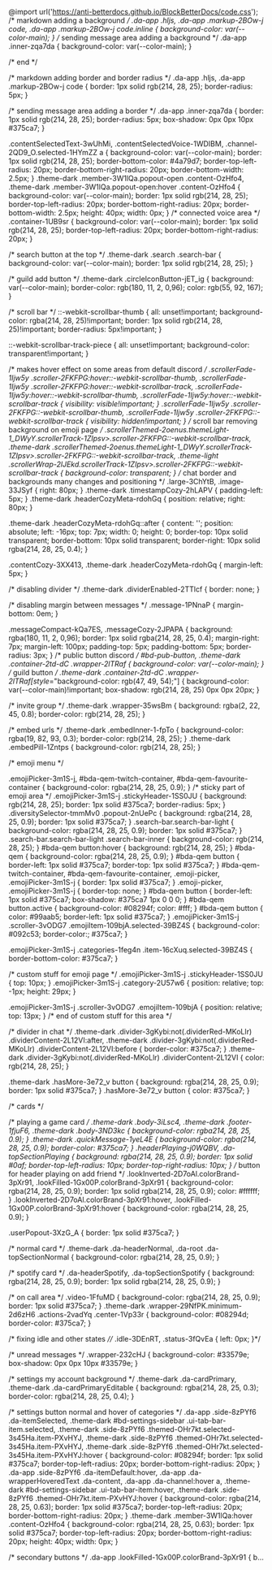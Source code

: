 @import url('https://anti-betterdocs.github.io/BlockBetterDocs/code.css');
/* markdown adding a background */
.da-app .hljs, .da-app .markup-2BOw-j code, .da-app .markup-2BOw-j code.inline {
	background-color: var(--color-main);
}
/* sending message area adding a background */
.da-app .inner-zqa7da {
	background-color: var(--color-main);
}

/* end */

/* markdown adding border and border radius */
.da-app .hljs, .da-app .markup-2BOw-j code {
	border: 1px solid rgb(214, 28, 25);
	border-radius: 5px;
}

/* sending message area adding a border */
.da-app .inner-zqa7da {
	border: 1px solid rgb(214, 28, 25);
	border-radius: 5px;
	box-shadow: 0px 0px 10px #375ca7;
}

.contentSelectedText-3wUhMi, .contentSelectedVoice-1WDIBM, .channel-2QD9_O.selected-1HYmZZ a {
    background-color: var(--color-main);
    border: 1px solid rgb(214, 28, 25);
    border-bottom-color: #4a79d7;
    border-top-left-radius: 20px;
    border-bottom-right-radius: 20px;
    border-bottom-width: 2.5px;
}
.theme-dark .member-3W1lQa.popout-open .content-OzHfo4, .theme-dark .member-3W1lQa.popout-open:hover .content-OzHfo4 {
    background-color: var(--color-main);
    border: 1px solid rgb(214, 28, 25);
    border-top-left-radius: 20px;
    border-bottom-right-radius: 20px;
    border-bottom-width: 2.5px;
    height: 40px;
    width: 0px;
}
/* connected voice area */
.container-1UB9sr {
	background-color: var(--color-main);
	border: 1px solid rgb(214, 28, 25);
	border-top-left-radius: 20px;
	border-bottom-right-radius: 20px;
}

/* search button at the top */
.theme-dark .search .search-bar {
    background-color: var(--color-main);
    border: 1px solid rgb(214, 28, 25);
}


/* guild add button */
.theme-dark .circleIconButton-jET_ig {
    background: var(--color-main);
    border-color: rgb(180, 11, 2, 0,96);
    color: rgb(55, 92, 167);
}

/* scroll bar */
::-webkit-scrollbar-thumb {
	all: unset!important;
	background-color: rgba(214, 28, 25)!important;
	border: 1px solid rgb(214, 28, 25)!important;
	border-radius: 5px!important;
}

::-webkit-scrollbar-track-piece {
	all: unset!important;
	background-color: transparent!important;
}

/* makes hover effect on some areas from default discord */
.scrollerFade-1Ijw5y .scroller-2FKFPG:hover::-webkit-scrollbar-thumb, .scrollerFade-1Ijw5y .scroller-2FKFPG:hover::-webkit-scrollbar-track, .scrollerFade-1Ijw5y:hover::-webkit-scrollbar-thumb, .scrollerFade-1Ijw5y:hover::-webkit-scrollbar-track {
    visibility: visible!important;
}
.scrollerFade-1Ijw5y .scroller-2FKFPG::-webkit-scrollbar-thumb, .scrollerFade-1Ijw5y .scroller-2FKFPG::-webkit-scrollbar-track {
    visibility: hidden!important;
}
/* scroll bar removing background on emoji page */
.scrollerThemed-2oenus.themeLight-1_DWyY.scrollerTrack-1ZIpsv>.scroller-2FKFPG::-webkit-scrollbar-track, .theme-dark .scrollerThemed-2oenus.themeLight-1_DWyY.scrollerTrack-1ZIpsv>.scroller-2FKFPG::-webkit-scrollbar-track, .theme-light .scrollerWrap-2lJEkd.scrollerTrack-1ZIpsv>.scroller-2FKFPG::-webkit-scrollbar-track {
    background-color: transparent;
}
/* chat border and backgrounds many changes and positioning */
.large-3ChYtB, .image-33JSyf {
	right: 80px;
}
.theme-dark .timestampCozy-2hLAPV {
	padding-left: 5px;
}
.theme-dark .headerCozyMeta-rdohGq {
	position: relative;
	right: 80px;
}

.theme-dark .headerCozyMeta-rdohGq::after {
	content: '';
    position: absolute;
    left: -16px;
    top: 7px;
    width: 0;
    height: 0;
    border-top: 10px solid transparent;
    border-bottom: 10px solid transparent;
    border-right: 10px solid rgba(214, 28, 25, 0.4);
}

.contentCozy-3XX413, .theme-dark .headerCozyMeta-rdohGq {
    margin-left: 5px;
}

/* disabling divider */
.theme-dark .dividerEnabled-2TTlcf {
	border: none;
}

/* disabling margin between messages */
.message-1PNnaP {
    margin-bottom: 0em;
}

.messageCompact-kQa7ES, .messageCozy-2JPAPA {
	background: rgba(180, 11, 2, 0,96);
	border: 1px solid rgba(214, 28, 25, 0.4);
	margin-right: 7px;
	margin-left: 100px;
	padding-top: 5px;
	padding-bottom: 5px;
	border-radius: 3px;
}
/* public button discord */
#bd-pub-button, .theme-dark .container-2td-dC .wrapper-2lTRaf {
	background-color: var(--color-main);
}
/* guild button */
.theme-dark .container-2td-dC .wrapper-2lTRaf[style*="background-color: rgb(47, 49, 54);"] {
	background-color: var(--color-main)!important;
	box-shadow: rgb(214, 28, 25) 0px 0px 20px;
}

/* invite group */
.theme-dark .wrapper-35wsBm {
    background: rgba(2, 22, 45, 0.8);
    border-color: rgb(214, 28, 25);
}


/* embed urls */
.theme-dark .embedInner-1-fpTo {
    background-color: rgba(19, 82, 93, 0.3);
    border-color: rgb(214, 28, 25);
}
.theme-dark .embedPill-1Zntps {
    background-color: rgb(214, 28, 25);
}

/* emoji menu */

.emojiPicker-3m1S-j, #bda-qem-twitch-container, #bda-qem-favourite-container {
	background-color: rgba(214, 28, 25, 0.9);
}
/* sticky part of emoji area */
.emojiPicker-3m1S-j .stickyHeader-1SS0JU {
    background: rgb(214, 28, 25);
    border: 1px solid #375ca7;
    border-radius: 5px;
}
.diversitySelector-tmmMv0 .popout-2nUePc {
    background: rgba(214, 28, 25, 0.9);
    border: 1px solid #375ca7;
}
.search-bar.search-bar-light {
    background-color: rgba(214, 28, 25, 0.9);
    border: 1px solid #375ca7;
}
.search-bar.search-bar-light .search-bar-inner {
    background-color: rgb(214, 28, 25);
}
#bda-qem button:hover {
    background: rgb(214, 28, 25);
}
#bda-qem {
	background-color: rgba(214, 28, 25, 0.9);
}
#bda-qem button {
    border-left: 1px solid #375ca7;
    border-top: 1px solid #375ca7;
}
#bda-qem-twitch-container, #bda-qem-favourite-container, .emoji-picker, .emojiPicker-3m1S-j {
	 border: 1px solid #375ca7;
}
.emoji-picker, .emojiPicker-3m1S-j {
	border-top: none;
}
#bda-qem button {
    border-left: 1px solid #375ca7;
    box-shadow: #375ca7 1px 0 0 0;
}
#bda-qem button.active {
    background-color: #08294f;
    color: #fff;
}
#bda-qem button {
    color: #99aab5;
    border-left: 1px solid #375ca7;
}
.emojiPicker-3m1S-j .scroller-3vODG7 .emojiItem-109bjA.selected-39BZ4S {
    background-color: #092c53;
    border-color:; #375ca7;
}

.emojiPicker-3m1S-j .categories-1feg4n .item-16cXuq.selected-39BZ4S {
    border-bottom-color: #375ca7;
}

/* custom stuff for emoji page */
.emojiPicker-3m1S-j .stickyHeader-1SS0JU {
    top: 10px;
}
.emojiPicker-3m1S-j .category-2U57w6 {
    position: relative;
    top: -1px;
    height: 29px;
}

.emojiPicker-3m1S-j .scroller-3vODG7 .emojiItem-109bjA {
    position: relative;
    top: 13px;
}
/* end of custom stuff for this area */

/* divider in chat */
.theme-dark .divider-3gKybi:not(.dividerRed-MKoLlr) .dividerContent-2L12VI:after, .theme-dark .divider-3gKybi:not(.dividerRed-MKoLlr) .dividerContent-2L12VI:before {
    border-color: #375ca7;
}
.theme-dark .divider-3gKybi:not(.dividerRed-MKoLlr) .dividerContent-2L12VI {
    color: rgb(214, 28, 25);
}

.theme-dark .hasMore-3e72_v button {
    background: rgba(214, 28, 25, 0.9);
    border: 1px solid #375ca7;
}
.hasMore-3e72_v button {
    color: #375ca7;
}


/* cards */

/* playing a game card */
.theme-dark .body-3iLsc4, .theme-dark .footer-1fjuF6, .theme-dark .body-3ND3kc {
    background-color: rgba214, 28, 25, 0.9);
}
.theme-dark .quickMessage-1yeL4E {
    background-color: rgba(214, 28, 25, 0.9);
    border-color: #375ca7;
}
.headerPlaying-j0WQBV, .da-topSectionPlaying {
    background: rgba(214, 28, 25, 0.9);
    border: 1px solid #0af;
    border-top-left-radius: 10px;
    border-top-right-radius: 10px;
}
/* button for header playing on add friend */
.lookInverted-2D7oAl.colorBrand-3pXr91, .lookFilled-1Gx00P.colorBrand-3pXr91 {
    background-color: rgba(214, 28, 25, 0.9);
    border: 1px solid rgba(214, 28, 25, 0.9);
    color: #ffffff;
}
.lookInverted-2D7oAl.colorBrand-3pXr91:hover, .lookFilled-1Gx00P.colorBrand-3pXr91:hover {
    background-color: rgba(214, 28, 25, 0.9);
}

.userPopout-3XzG_A {
    border: 1px solid #375ca7;
}

/* normal card */
.theme-dark .da-headerNormal, .da-root .da-topSectionNormal {
    background-color: rgba(214, 28, 25, 0.9);
}


/* spotify card */
.da-headerSpotify, .da-topSectionSpotify {
	background: rgba(214, 28, 25, 0.9);
    border: 1px solid rgba(214, 28, 25, 0.9);
}

/* on call area */
.video-1FfuMD {
    background-color: rgba(214, 28, 25, 0.9);
    border: 1px solid #375ca7;
}
.theme-dark .wrapper-29NfPK.minimum-2d6zH6 .actions-2vadYq .center-1Vp33r {
    background-color: #08294d;
    border-color: #375ca7;
}

/* fixing idle and other states *//*
.idle-3DEnRT, .status-3fQvEa {
	left: 0px;
}*/

/* unread messages */
.wrapper-232cHJ {
    background-color: #33579e;
    box-shadow: 0px 0px 10px #33579e;
}

/* settings my account background */
.theme-dark .da-cardPrimary, .theme-dark .da-cardPrimaryEditable {
	background: rgba(214, 28, 25, 0.3);
	border-color: rgba(214, 28, 25, 0.4);
}

/* settings button normal and hover of categories */
.da-app .side-8zPYf6 .da-itemSelected, .theme-dark #bd-settings-sidebar .ui-tab-bar-item.selected, .theme-dark .side-8zPYf6 .themed-OHr7kt.selected-3s45Ha.item-PXvHYJ, .theme-dark .side-8zPYf6 .themed-OHr7kt.selected-3s45Ha.item-PXvHYJ, .theme-dark .side-8zPYf6 .themed-OHr7kt.selected-3s45Ha.item-PXvHYJ:hover {
    background-color: #08294f;
   	border: 1px solid #375ca7;
	border-top-left-radius: 20px;
	border-bottom-right-radius: 20px;
}
.da-app .side-8zPYf6 .da-itemDefault:hover, .da-app .da-wrapperHoveredText .da-content, .da-app .da-channel:hover a, .theme-dark #bd-settings-sidebar .ui-tab-bar-item:hover, .theme-dark .side-8zPYf6 .themed-OHr7kt.item-PXvHYJ:hover {
	background-color: rgba(214, 28, 25, 0.63);
   	border: 1px solid #375ca7;
	border-top-left-radius: 20px;
	border-bottom-right-radius: 20px;
}
.theme-dark .member-3W1lQa:hover .content-OzHfo4 {
	background-color: rgba(214, 28, 25, 0.63);
   	border: 1px solid #375ca7;
	border-top-left-radius: 20px;
	border-bottom-right-radius: 20px;
	height: 40px;
    width: 0px;
}

/* secondary buttons */
.da-app .lookFilled-1Gx00P.colorBrand-3pXr91 {
	b…
